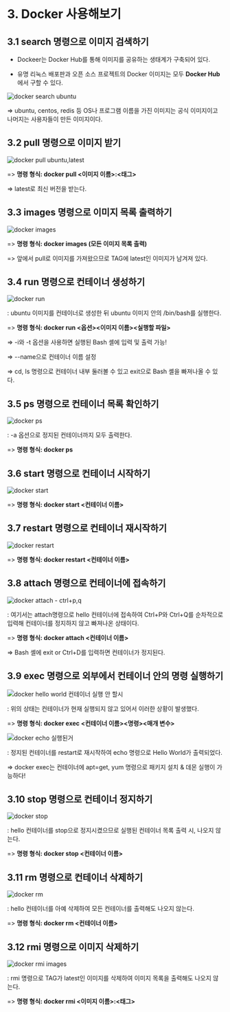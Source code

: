 # 3. Docker 사용해보기

## 3.1 search 명령으로 이미지 검색하기

- Dockeer는 Docker Hub를 통해 이미지를 공유하는 생태계가 구축되어 있다.

- 유명 리눅스 배포판과 오픈 소스 프로젝트의 Docker 이미지는 모두 **Docker Hub**에서 구할 수 있다.

![docker search ubuntu](https://user-images.githubusercontent.com/59636424/127523007-bee7baeb-ee3e-4e97-a38e-5c09e1c8ccf3.PNG)

=> ubuntu, centos, redis 등 OS나 프로그램 이름을 가진 이미지는 공식 이미지이고 나머지는 사용자들이 만든 이미지이다.


## 3.2 pull 명령으로 이미지 받기

![docker pull ubuntu,latest](https://user-images.githubusercontent.com/59636424/127523954-14bc0307-3218-40ea-a232-43dd185856a1.PNG)

=> **명령 형식: docker pull <이미지 이름>:<태그>**

=> latest로 최신 버전을 받는다.

## 3.3 images 명령으로 이미지 목록 출력하기

![docker images](https://user-images.githubusercontent.com/59636424/127524276-98db29ee-7ce9-49da-81b4-d18ae1ecf19a.PNG)

=> **명령 형식: docker images (모든 이미지 목록 출력)**

=> 앞에서 pull로 이미지를 가져왔으므로 TAG에 latest인 이미지가 남겨져 있다.

## 3.4 run 명령으로 컨테이너 생성하기

![docker run](https://user-images.githubusercontent.com/59636424/127524555-0d9b94af-2a65-47d5-8788-baaa80d59f4b.PNG)

: ubuntu 이미지를 컨테이너로 생성한 뒤 ubuntu 이미지 안의 /bin/bash를 실행한다.

=> **명령 형식: docker run <옵션><이미지 이름><실행할 파일>**

=> -i와 -t 옵션을 사용하면 실행된 Bash 셸에 입력 및 출력 가능!

=> --name으로 컨테이너 이름 설정

=> cd, ls 명령으로 컨테이너 내부 둘러볼 수 있고 exit으로 Bash 셸을 빠져나올 수 있다.

## 3.5 ps 명령으로 컨테이너 목록 확인하기

![docker ps](https://user-images.githubusercontent.com/59636424/127525044-0ac4e53b-3b81-47ca-8f0b-b690c0a38d82.PNG)

: -a 옵션으로 정지된 컨테이너까지 모두 출력한다.

=> **명령 형식: docker ps**

## 3.6 start 명령으로 컨테이너 시작하기

![docker start](https://user-images.githubusercontent.com/59636424/127525278-de3c55d0-e11f-4e0f-9e93-b45f2a3b8abf.PNG)

=> **명령 형식: docker start <컨테이너 이름>**

## 3.7 restart 명령으로 컨테이너 재시작하기

![docker restart](https://user-images.githubusercontent.com/59636424/127525381-673dc9a4-ed8a-4d03-bbb8-da54c948868d.PNG)

=> **명령 형식: docker restart <컨테이너 이름>**

## 3.8 attach 명령으로 컨테이너에 접속하기

![docker attach - ctrl+p,q](https://user-images.githubusercontent.com/59636424/127525535-6d755963-5405-4464-9533-63988b50d2fa.PNG)

: 여기서는 attach명령으로 hello 컨테이너에 접속하여 Ctrl+P와 Ctrl+Q를 순차적으로 입력해 컨테이너를 정지하지 않고 빠져나온 상태이다.

=> **명령 형식: docker attach <컨테이너 이름>**

=> Bash 셸에 exit or Ctrl+D를 입력하면 컨테이너가 정지된다.

## 3.9 exec 명령으로 외부에서 컨테이너 안의 명령 실행하기

![docker hello world 컨테이너 실행 안 할시](https://user-images.githubusercontent.com/59636424/127525992-ed97f6ce-dd8a-4ff2-afa0-ab8914bfa94f.PNG)

: 위의 상태는 컨테이너가 현재 실행되지 않고 있어서 이러한 상황이 발생했다.

=> **명령 형식: docker exec <컨테이너 이름><명령><매개 변수>**

![docker echo 실행된거](https://user-images.githubusercontent.com/59636424/127526000-1119b12f-1f28-4c7e-a829-eb9d99d56c7a.PNG)

: 정지된 컨테이너를 restart로 재시작하여 echo 명령으로 Hello World가 출력되었다.

=> docker exec는 컨테이너에 apt=get, yum 명령으로 패키지 설치 & 데몬 실행이 가능하다!

## 3.10 stop 명령으로 컨테이너 정지하기

![docker stop](https://user-images.githubusercontent.com/59636424/127526406-404e2516-1019-45f9-8035-8250eb610f5f.PNG)

: hello 컨테이너를 stop으로 정지시켰으므로 실행된 컨테이너 목록 출력 시, 나오지 않는다.

=> **명령 형식: docker stop <컨테이너 이름>**

## 3.11 rm 명령으로 컨테이너 삭제하기

![docker rm](https://user-images.githubusercontent.com/59636424/127526661-ecfef4c2-a9db-4ee2-9b16-46a82fa897fd.PNG)

: hello 컨테이너를 아예 삭제하여 모든 컨테이너를 출력해도 나오지 않는다.

=> **명령 형식: docker rm <컨테이너 이름>**

## 3.12 rmi 명령으로 이미지 삭제하기

![docker rmi images](https://user-images.githubusercontent.com/59636424/127526658-5104f57f-4968-412b-a268-c4f909d91b86.PNG)

: rmi 명령으로 TAG가 latest인 이미지를 삭제하여 이미지 목록을 출력해도 나오지 않는다.

=> **명령 형식: docker rmi <이미지 이름>:<태그>**
